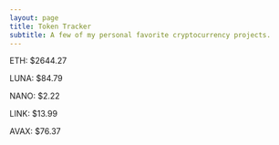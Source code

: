 ```yaml
---
layout: page
title: Token Tracker
subtitle: A few of my personal favorite cryptocurrency projects.
---
```


<!--BEGINCRYPTOINPUT-->
ETH: $2644.27

LUNA: $84.79

NANO: $2.22

LINK: $13.99

AVAX: $76.37

<!--ENDCRYPTOINPUT-->
